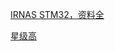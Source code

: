 [IRNAS STM32，资料全](https://github.com/IRNAS/grbl_stm32)

[星级高](https://github.com/Schildkroet/GRBL-Advanced)